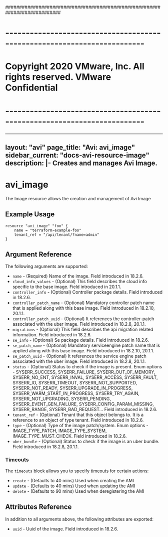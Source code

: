 ############################################################################
# ------------------------------------------------------------------------
# Copyright 2020 VMware, Inc.  All rights reserved. VMware Confidential
# ------------------------------------------------------------------------
###

---
layout: "avi"
page_title: "Avi: avi_image"
sidebar_current: "docs-avi-resource-image"
description: |-
  Creates and manages Avi Image.
---

# avi_image

The Image resource allows the creation and management of Avi Image

## Example Usage

```hcl
resource "avi_image" "foo" {
    name = "terraform-example-foo"
    tenant_ref = "/api/tenant/?name=admin"
}
```

## Argument Reference

The following arguments are supported:

* `name` - (Required) Name of the image. Field introduced in 18.2.6.
* `cloud_info_values` - (Optional) This field describes the cloud info specific to the base image. Field introduced in 20.1.1.
* `controller_info` - (Optional) Controller package details. Field introduced in 18.2.6.
* `controller_patch_name` - (Optional) Mandatory controller patch name that is applied along with this base image. Field introduced in 18.2.10, 20.1.1.
* `controller_patch_uuid` - (Optional) It references the controller-patch associated with the uber image. Field introduced in 18.2.8, 20.1.1.
* `migrations` - (Optional) This field describes the api migration related information. Field introduced in 18.2.6.
* `se_info` - (Optional) Se package details. Field introduced in 18.2.6.
* `se_patch_name` - (Optional) Mandatory serviceengine patch name that is applied along with this base image. Field introduced in 18.2.10, 20.1.1.
* `se_patch_uuid` - (Optional) It references the service engine patch associated with the uber image. Field introduced in 18.2.8, 20.1.1.
* `status` - (Optional) Status to check if the image is present. Enum options - SYSERR_SUCCESS, SYSERR_FAILURE, SYSERR_OUT_OF_MEMORY, SYSERR_NO_ENT, SYSERR_INVAL, SYSERR_ACCESS, SYSERR_FAULT, SYSERR_IO, SYSERR_TIMEOUT, SYSERR_NOT_SUPPORTED, SYSERR_NOT_READY, SYSERR_UPGRADE_IN_PROGRESS, SYSERR_WARM_START_IN_PROGRESS, SYSERR_TRY_AGAIN, SYSERR_NOT_UPGRADING, SYSERR_PENDING, SYSERR_EVENT_GEN_FAILURE, SYSERR_CONFIG_PARAM_MISSING, SYSERR_RANGE, SYSERR_BAD_REQUEST... Field introduced in 18.2.6.
* `tenant_ref` - (Optional) Tenant that this object belongs to. It is a reference to an object of type tenant. Field introduced in 18.2.6.
* `type` - (Optional) Type of the image patch/system. Enum options - IMAGE_TYPE_PATCH, IMAGE_TYPE_SYSTEM, IMAGE_TYPE_MUST_CHECK. Field introduced in 18.2.6.
* `uber_bundle` - (Optional) Status to check if the image is an uber bundle. Field introduced in 18.2.8, 20.1.1.


### Timeouts

The `timeouts` block allows you to specify [timeouts](https://www.terraform.io/docs/configuration/resources.html#timeouts) for certain actions:

* `create` - (Defaults to 40 mins) Used when creating the AMI
* `update` - (Defaults to 40 mins) Used when updating the AMI
* `delete` - (Defaults to 90 mins) Used when deregistering the AMI

## Attributes Reference

In addition to all arguments above, the following attributes are exported:

* `uuid` -  Uuid of the image. Field introduced in 18.2.6.


